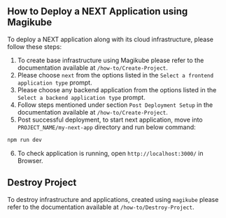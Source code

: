 ## How to Deploy a NEXT Application using Magikube
To deploy a NEXT application along with its cloud infrastructure, please follow these steps:

1. To create base infrastructure using Magikube please refer to the documentation available at `/how-to/Create-Project`.
2. Please choose `next` from the options listed in the `Select a frontend application type` prompt.
3. Please choose any backend application from the options listed in the `Select a backend application type` prompt.
4. Follow steps mentioned under section `Post Deployment Setup` in the documentation available at `/how-to/Create-Project`.
5. Post successful deployment, to start next application, move into `PROJECT_NAME/my-next-app` directory and run below command:
```bash
npm run dev
```
6. To check application is running, open `http://localhost:3000/` in Browser.
 

## Destroy Project
To destroy infrastructure and applications, created using `magikube` please refer to the documentation available at `/how-to/Destroy-Project`.